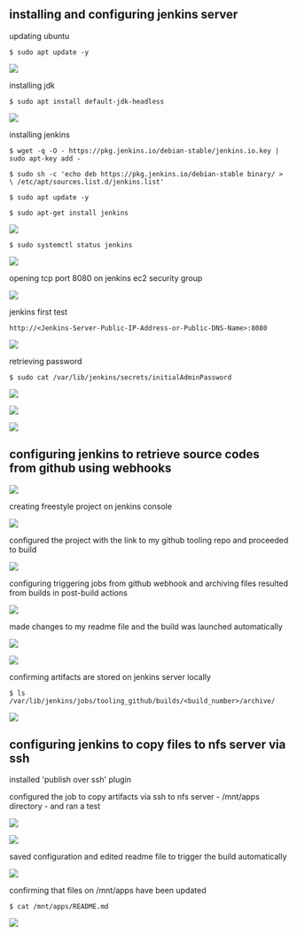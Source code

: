 
## installing and configuring jenkins server

updating ubuntu

`$ sudo apt update -y`

![](images/jenkinsupdate1.png)

installing jdk 

`$ sudo apt install default-jdk-headless`

![](images/jenkinsinstalljdk2.png)

installing jenkins

`$ wget -q -O - https://pkg.jenkins.io/debian-stable/jenkins.io.key | sudo apt-key add -`

`$ sudo sh -c 'echo deb https://pkg.jenkins.io/debian-stable binary/ > \ /etc/apt/sources.list.d/jenkins.list'`

`$ sudo apt update -y`

`$ sudo apt-get install jenkins`

![](images/jenkinsinstalljenkins3.png)

`$ sudo systemctl status jenkins`

![](images/jenkinsstatus4.png)

opening tcp port 8080 on jenkins ec2 security group

![](images/jenkinstcpp5.png)

jenkins first test

`http://<Jenkins-Server-Public-IP-Address-or-Public-DNS-Name>:8080`

![](images/jenkinssetup6.png)

retrieving password 

`$ sudo cat /var/lib/jenkins/secrets/initialAdminPassword`

![](images/jenkinssetupp7.png)

![](images/jenkinsadmin9.png)

![](images/jenkinssetupcomp10.png)

## configuring jenkins to retrieve source codes from github using webhooks

![](images/jenkinswebhook11.png)

creating freestyle project on jenkins console

![](images/jenkinsfreestyle12.png)

configured the project with the link to my github tooling repo and proceeded to build

![](images/jenkinsbuildsuccess13.png)

configuring triggering jobs from github webhook and archiving files resulted from builds in post-build actions

![](images/jenkinsconfig14.png)

made changes to my readme file and the build was launched automatically

![](images/jenkinsgitautom15.png)

![](images/jenkinsauto16.png)

confirming artifacts are stored on jenkins server locally

`$ ls /var/lib/jenkins/jobs/tooling_github/builds/<build_number>/archive/`

![](images/jenkinsarti17.png)


## configuring jenkins to copy files to nfs server via ssh

installed 'publish over ssh' plugin

configured the job to copy artifacts via ssh to nfs server - /mnt/apps directory - and ran a test

![](images/jenkinssshtest13.png)

![](images/jenkinssshconfig14.png)

saved configuration and edited readme file to trigger the build automatically

![](images/jenkinssshtest15.png)

confirming that files on /mnt/apps have been updated

`$ cat /mnt/apps/README.md`

![](images/jenkinsfinal21.png)